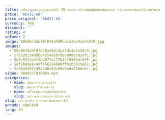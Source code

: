 ```yaml
---
title: เครื่องปลูกแบบหมุนขนาดเล็ก 35 แรงม้า เครื่องตัดหญ้าแบบตีนตะขาบ รถแทรกเตอร์ขนาดเล็กสําหรับเกษตรกรไถเดินตามแบบหมุนในสวนผลไม้
price: '66432.68'
price_original: '66432.68'
currency: THB
discount: ''
rating: 4
volume: 2
image: S8b867dabf8f048a480cdca3dc4a2e42c9.jpg
images:
  - S8b867dabf8f048a480cdca3dc4a2e42c9.jpg
  - S7852013400604314a6bf99e09d8edcafL.jpg
  - Sd2c551d4df0d4077af17b4bf9389dfd9E.jpg
  - S8f5b08eec49f456294600ffb2d5815e82.jpg
  - Sc50a9d97cd5d448c93c05dbada710dc6r.jpg
video: 4000237838093.mp4
categories:
  - name: อุตสาหกรรมและธุรกิจ
    slug: ตสาหกรรมและธ-รก
  - name: เครื่องจักรและอุปกรณ์ก่อสร้าง
    slug: เคร-องจ-กรและอ-ปกรณ-อสร
slug: เคร-องปล-กแบบหม-นขนาดเล-35
encode: oDpSA4Q
lang: th
---
```

  